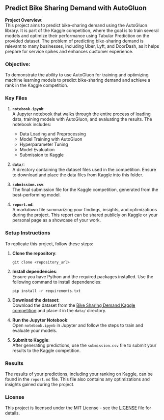 ## Predict Bike Sharing Demand with AutoGluon

**Project Overview**:  
This project aims to predict bike-sharing demand using the AutoGluon library. It is part of the Kaggle competition, where the goal is to train several models and optimize their performance using Tabular Prediction on the provided dataset. The problem of predicting bike-sharing demand is relevant to many businesses, including Uber, Lyft, and DoorDash, as it helps prepare for service spikes and enhances customer experience.

### Objective:
To demonstrate the ability to use AutoGluon for training and optimizing machine learning models to predict bike-sharing demand and achieve a rank in the Kaggle competition.

### Key Files

1. **`notebook.ipynb`**:  
   A Jupyter notebook that walks through the entire process of loading data, training models with AutoGluon, and evaluating the results. The notebook includes:
   - Data Loading and Preprocessing
   - Model Training with AutoGluon
   - Hyperparameter Tuning
   - Model Evaluation
   - Submission to Kaggle

2. **`data/`**:  
   A directory containing the dataset files used in the competition. Ensure to download and place the data files from Kaggle into this folder.

3. **`submission.csv`**:  
   The final submission file for the Kaggle competition, generated from the best-performing model.

4. **`report.md`**:  
   A markdown file summarizing your findings, insights, and optimizations during the project. This report can be shared publicly on Kaggle or your personal page as a showcase of your work.

### Setup Instructions

To replicate this project, follow these steps:

1. **Clone the repository**:  
   ```
   git clone <repository_url>
   ```
   
2. **Install dependencies**:  
   Ensure you have Python and the required packages installed. Use the following command to install dependencies:
   ```
   pip install -r requirements.txt
   ```

3. **Download the dataset**:  
   Download the dataset from the [Bike Sharing Demand Kaggle competition](https://www.kaggle.com/c/bike-sharing-demand) and place it in the `data/` directory.

4. **Run the Jupyter Notebook**:  
   Open `notebook.ipynb` in Jupyter and follow the steps to train and evaluate your models.

5. **Submit to Kaggle**:  
   After generating predictions, use the `submission.csv` file to submit your results to the Kaggle competition.

### Results

The results of your predictions, including your ranking on Kaggle, can be found in the `report.md` file. This file also contains any optimizations and insights gained during the project.

### License

This project is licensed under the MIT License - see the [LICENSE](LICENSE) file for details.
